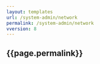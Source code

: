 ```yaml
---
layout: templates
url: /system-admin/network
permalink: /system-admin/network
vversion: 8
---
```



## {{page.permalink}} 